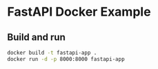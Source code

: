 # FastAPI Docker Example

## Build and run

```bash
docker build -t fastapi-app .
docker run -d -p 8000:8000 fastapi-app
```
